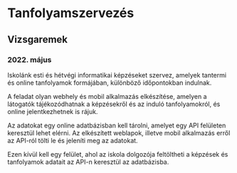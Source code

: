 # Tanfolyamszervezés
## Vizsgaremek
### 2022. május
Iskolánk esti és hétvégi informatikai képzéseket szervez, amelyek tantermi és online tanfolyamok formájában, különböző időpontokban indulnak.

A feladat olyan webhely és mobil alkalmazás elkészítése, amelyen a látogatók tájékozódhatnak a képzésekről és az induló tanfolyamokról, és online jelentkezhetnek is rájuk.

Az adatokat egy online adatbázisban kell tárolni, amelyet egy API felületen keresztül lehet elérni. Az elkészített weblapok, illetve mobil alkalmazás erről az API-ról tölti le és jeleníti meg az adatokat.

Ezen kívül kell egy felület, ahol az iskola dolgozója feltöltheti a képzések és tanfolyamok adatait az API-n keresztül az adatbázisba.
